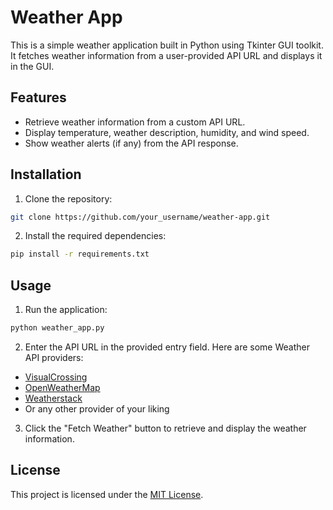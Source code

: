 # Weather App

This is a simple weather application built in Python using Tkinter GUI toolkit. It fetches weather information from a user-provided API URL and displays it in the GUI.

## Features

- Retrieve weather information from a custom API URL.
- Display temperature, weather description, humidity, and wind speed.
- Show weather alerts (if any) from the API response.

## Installation

1. Clone the repository:

```bash
git clone https://github.com/your_username/weather-app.git
```

2. Install the required dependencies:

```bash
pip install -r requirements.txt
```

## Usage

1. Run the application:

```bash
python weather_app.py
```

2. Enter the API URL in the provided entry field. Here are some Weather API providers:

- [VisualCrossing](https://www.visualcrossing.com)
- [OpenWeatherMap](https://openweathermap.org)
- [Weatherstack](https://weatherstack.com)
- Or any other provider of your liking

3. Click the "Fetch Weather" button to retrieve and display the weather information.

## License

This project is licensed under the [MIT License](LICENSE).
